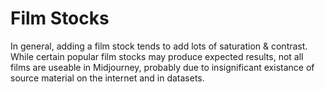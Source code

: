 # Film Stocks
In general, adding a film stock tends to add lots of saturation & contrast. While certain popular film stocks may produce expected results, not all films are useable in Midjourney, probably due to insignificant existance of source material on the internet and in datasets.
